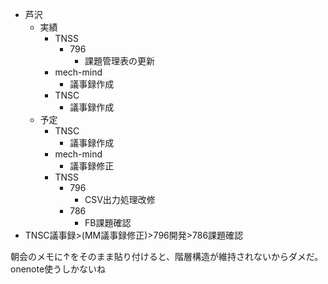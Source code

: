 - 芦沢
	- 実績
		- TNSS
			- 796
				- 課題管理表の更新
		- mech-mind
			- 議事録作成
		- TNSC
			- 議事録作成
	- 予定
		- TNSC
			- 議事録作成
		- mech-mind
			- 議事録修正
		- TNSS
			- 796
				- CSV出力処理改修
			- 786
				- FB課題確認
- TNSC議事録>(MM議事録修正)>796開発>786課題確認



朝会のメモに↑をそのまま貼り付けると、階層構造が維持されないからダメだ。onenote使うしかないね






